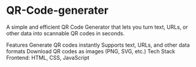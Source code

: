 # QR-Code-generater 
A simple and efficient QR Code Generator that lets you turn text, URLs, or other data into scannable QR codes in seconds.

  Features
Generate QR codes instantly
Supports text, URLs, and other data formats
Download QR codes as images (PNG, SVG, etc.)
  Tech Stack
Frontend: HTML, CSS, JavaScript


